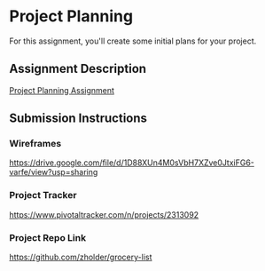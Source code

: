 # Project Planning
For this assignment, you'll create some initial plans for your project.

## Assignment Description
[Project Planning Assignment](https://education.launchcode.org/liftoff/assignments/planning/)

## Submission Instructions

### Wireframes

https://drive.google.com/file/d/1D88XUn4M0sVbH7XZve0JtxiFG6-varfe/view?usp=sharing

### Project Tracker

https://www.pivotaltracker.com/n/projects/2313092

### Project Repo Link

https://github.com/zholder/grocery-list
